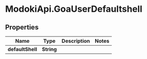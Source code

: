 # ModokiApi.GoaUserDefaultshell

## Properties
Name | Type | Description | Notes
------------ | ------------- | ------------- | -------------
**defaultShell** | **String** |  | 



